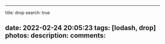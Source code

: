 <!--
 * @Descripttion: 
 * @version: 
 * @Author: zhangxiangyu
 * @Date: 2022-02-24 17:45:06
 * @LastEditors: zhangxiangyu
 * @LastEditTime: 2022-02-24 17:46:33
-->
---
title: drop
search: true

date: 2022-02-24 20:05:23
tags: [lodash, drop]
photos:
description:
comments:
---


